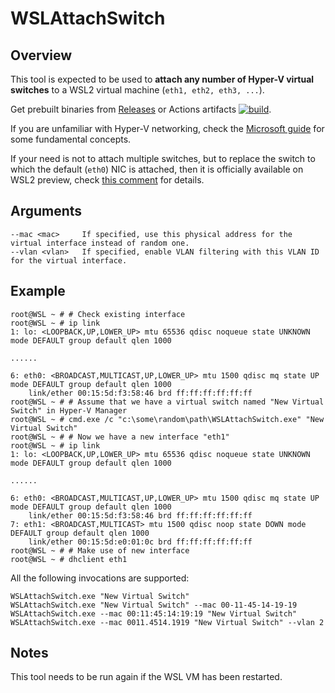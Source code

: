 WSLAttachSwitch
===============

## Overview

This tool is expected to be used to **attach any number of Hyper-V virtual switches** to a WSL2 virtual machine (`eth1, eth2, eth3, ...`).

Get prebuilt binaries from [Releases](https://github.com/dantmnf/WSLAttachSwitch/releases) or Actions artifacts [![build](https://github.com/dantmnf/WSLAttachSwitch/actions/workflows/build.yml/badge.svg)](https://github.com/dantmnf/WSLAttachSwitch/actions/workflows/build.yml).

If you are unfamiliar with Hyper-V networking, check the [Microsoft guide](https://learn.microsoft.com/en-us/windows-server/virtualization/hyper-v/get-started/create-a-virtual-switch-for-hyper-v-virtual-machines?tabs=hyper-v-manager) for some fundamental concepts.

If your need is not to attach multiple switches, but to replace the switch to which the default (`eth0`) NIC is attached,
then it is officially available on WSL2 preview, check [this comment](https://github.com/microsoft/WSL/issues/4150#issuecomment-1018524753) for details.

## Arguments
```
--mac <mac>     If specified, use this physical address for the virtual interface instead of random one.
--vlan <vlan>   If specified, enable VLAN filtering with this VLAN ID for the virtual interface.
```

## Example
```console
root@WSL ~ # # Check existing interface
root@WSL ~ # ip link 
1: lo: <LOOPBACK,UP,LOWER_UP> mtu 65536 qdisc noqueue state UNKNOWN mode DEFAULT group default qlen 1000

......

6: eth0: <BROADCAST,MULTICAST,UP,LOWER_UP> mtu 1500 qdisc mq state UP mode DEFAULT group default qlen 1000
    link/ether 00:15:5d:f3:58:46 brd ff:ff:ff:ff:ff:ff
root@WSL ~ # # Assume that we have a virtual switch named "New Virtual Switch" in Hyper-V Manager
root@WSL ~ # cmd.exe /c "c:\some\random\path\WSLAttachSwitch.exe" "New Virtual Switch"
root@WSL ~ # # Now we have a new interface "eth1"
root@WSL ~ # ip link
1: lo: <LOOPBACK,UP,LOWER_UP> mtu 65536 qdisc noqueue state UNKNOWN mode DEFAULT group default qlen 1000

......

6: eth0: <BROADCAST,MULTICAST,UP,LOWER_UP> mtu 1500 qdisc mq state UP mode DEFAULT group default qlen 1000
    link/ether 00:15:5d:f3:58:46 brd ff:ff:ff:ff:ff:ff
7: eth1: <BROADCAST,MULTICAST> mtu 1500 qdisc noop state DOWN mode DEFAULT group default qlen 1000
    link/ether 00:15:5d:e0:01:0c brd ff:ff:ff:ff:ff:ff
root@WSL ~ # # Make use of new interface
root@WSL ~ # dhclient eth1
```

All the following invocations are supported:
```
WSLAttachSwitch.exe "New Virtual Switch"
WSLAttachSwitch.exe "New Virtual Switch" --mac 00-11-45-14-19-19
WSLAttachSwitch.exe --mac 00:11:45:14:19:19 "New Virtual Switch"
WSLAttachSwitch.exe --mac 0011.4514.1919 "New Virtual Switch" --vlan 2
```

## Notes

This tool needs to be run again if the WSL VM has been restarted.
